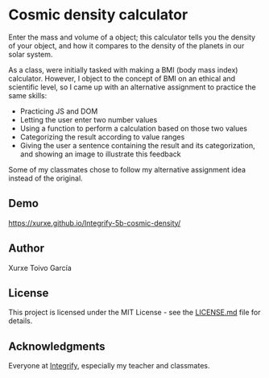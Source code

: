 # Cosmic density calculator

Enter the mass and volume of a object; this calculator tells you the density of your object, and how it compares to the density of the planets in our solar system.

As a class, were initially tasked with making a BMI (body mass index) calculator. However, I object to the concept of BMI on an ethical and scientific level, so I came up with an alternative assignment to practice the same skills:
- Practicing JS and DOM
- Letting the user enter two number values
- Using a function to perform a calculation based on those two values
- Categorizing the result according to value ranges
- Giving the user a sentence containing the result and its categorization, and showing an image to illustrate this feedback

Some of my classmates chose to follow my alternative assignment idea instead of the original.

## Demo

https://xurxe.github.io/Integrify-5b-cosmic-density/

## Author

Xurxe Toivo García

## License

This project is licensed under the MIT License - see the [LICENSE.md](LICENSE.md) file for details.

## Acknowledgments

Everyone at [Integrify](https://github.com/Integrify-Finland), especially my teacher and classmates.